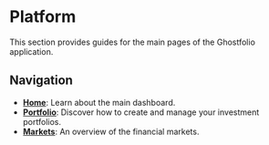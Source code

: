 # Platform

This section provides guides for the main pages of the Ghostfolio application.

## Navigation

*   **[Home](./home.md)**: Learn about the main dashboard.
*   **[Portfolio](./portfolio.md)**: Discover how to create and manage your investment portfolios.
*   **[Markets](./markets.md)**: An overview of the financial markets.